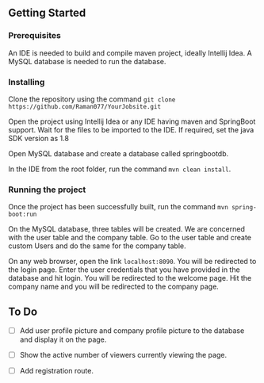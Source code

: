 ## Getting Started


### Prerequisites

An IDE is needed to build and compile maven project, ideally Intellij Idea. A MySQL database is needed to run the database.

### Installing

Clone the repository using the command `git clone https://github.com/Raman077/YourJobsite.git`

Open the project using Intellij Idea or any IDE having maven and SpringBoot support. Wait for the files to be imported to the IDE. If required, set the java SDK version as 1.8

Open MySQL database and create a database called springbootdb.

In the IDE from the root folder, run the command `mvn clean install`.

### Running the project

Once the project has been successfully built, run the command `mvn spring-boot:run`

On the MySQL database, three tables will be created. We are concerned with the user table and the company table. Go to the user table and create custom Users and do the same for the company table.

On any web browser, open the link `localhost:8090`. You will be redirected to the login page. Enter the user credentials that you have provided in the database and hit login. You will be redirected to the welcome page. Hit the company name and you will be redirected to the company page.

## To Do

- [ ] Add user profile picture and company profile picture to the database and display it on the page.
- [ ] Show the active number of viewers currently viewing the page.
- [ ] Add registration route.





